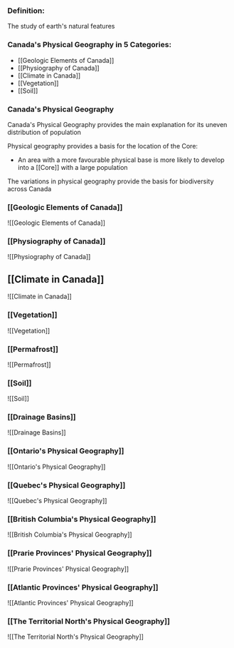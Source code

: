 ### Definition:
The study of earth's natural features

### Canada's Physical Geography in 5 Categories:
- [[Geologic Elements of Canada]]
- [[Physiography of Canada]]
- [[Climate in Canada]]
- [[Vegetation]]
- [[Soil]]

### Canada's Physical Geography
Canada's Physical Geography provides the main explanation for its uneven distribution of population

Physical geography provides a basis for the location of the Core:
- An area with a more favourable physical base is more likely to develop into a [[Core]] with a large population

The variations in physical geography provide the basis for biodiversity across Canada

### [[Geologic Elements of Canada]]
![[Geologic Elements of Canada]]

### [[Physiography of Canada]]
![[Physiography of Canada]]

## [[Climate in Canada]]
![[Climate in Canada]]

### [[Vegetation]]
![[Vegetation]]

### [[Permafrost]]
![[Permafrost]]

### [[Soil]]
![[Soil]]

### [[Drainage Basins]]
![[Drainage Basins]]

### [[Ontario's Physical Geography]]
![[Ontario's Physical Geography]]

### [[Quebec's Physical Geography]]
![[Quebec's Physical Geography]]

### [[British Columbia's Physical Geography]]
![[British Columbia's Physical Geography]]

### [[Prarie Provinces' Physical Geography]]
![[Prarie Provinces' Physical Geography]]

### [[Atlantic Provinces' Physical Geography]]
![[Atlantic Provinces' Physical Geography]]

### [[The Territorial North's Physical Geography]]
![[The Territorial North's Physical Geography]]
